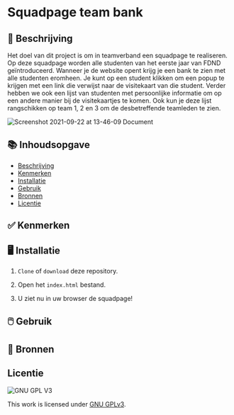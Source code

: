 # Squadpage team bank

## 📄 Beschrijving

Het doel van dit project is om in teamverband een squadpage te realiseren. Op deze squadpage worden alle studenten van het eerste jaar van FDND geïntroduceerd. 
Wanneer je de website opent krijg je een bank te zien met alle studenten eromheen. Je kunt op een student klikken om een popup te krijgen met een link die verwijst naar de visitekaart van die student. Verder hebben we ook een lijst van studenten met persoonlijke informatie om op een andere manier bij de visitekaartjes te komen. Ook kun je deze lijst rangschikken op team 1, 2 en 3 om de desbetreffende teamleden te zien.

![Screenshot 2021-09-22 at 13-46-09 Document](https://user-images.githubusercontent.com/26089533/134338054-8ada7a54-1343-48d2-a821-130e4e74cba7.png)


## 📚 Inhoudsopgave
  * [Beschrijving](#beschrijving)
  * [Kenmerken](#kenmerken)
  * [Installatie](#installatie)
  * [Gebruik](#gebruik)
  * [Bronnen](#bronnen)
  * [Licentie](#licentie)

## ✅ Kenmerken

## 🖥️ Installatie

1. `Clone` of `download` deze repository.

2. Open het `index.html` bestand.

3. U ziet nu in uw browser de squadpage!

## 🖱️ Gebruik
 
## 📰 Bronnen
 
## Licentie

![GNU GPL V3](https://www.gnu.org/graphics/gplv3-127x51.png)

This work is licensed under [GNU GPLv3](./LICENSE).

